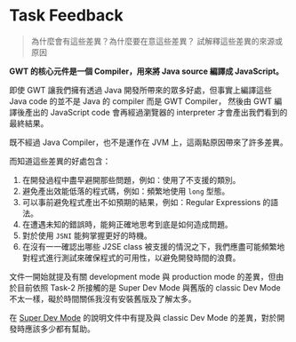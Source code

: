 Task Feedback
=============

> 為什麼會有這些差異？為什麼要在意這些差異？
> 試解釋這些差異的來源或原因


**GWT 的核心元件是一個 Compiler，用來將 Java source 編譯成 JavaScript。**

即使 GWT 讓我們擁有透過 Java 開發所帶來的眾多好處，但事實上編譯這些 Java code 的並不是 Java 的 compiler 而是 GWT Compiler，
然後由 GWT 編譯後產出的 JavaScript code 會再經過瀏覽器的 interpreter 才會產出我們看到的最終結果。

既不經過 Java Compiler，也不是運作在 JVM 上，這兩點原因帶來了許多差異。

而知道這些差異的好處包含：

1. 在開發過程中盡早避開那些問題，例如：使用了不支援的類別。
1. 避免產出效能低落的程式碼，例如：頻繁地使用 `long` 型態。
1. 可以事前避免程式產出不如預期的結果，例如：Regular Expressions 的語法。
1. 在遭遇未知的錯誤時，能夠正確地思考到底是如何造成問題。
1. 對於使用 `JSNI` 能夠掌握更好的時機。
1. 在沒有一一確認出哪些 J2SE class 被支援的情況之下，我們應盡可能頻繁地對程式進行測試來確保程式的可用性，以避免開發時間的浪費。


文件一開始就提及有關 development mode 與 production mode 的差異，但由於目前依照 Task-2 所接觸的是 Super Dev Mode 與舊版的 classic Dev Mode 不太一樣，礙於時間關係我沒有安裝舊版及了解太多。

在 [Super Dev Mode][superDev] 的說明文件中有提及與 classic Dev Mode 的差異，對於開發時應該多少都有幫助。


[superDev]: http://www.gwtproject.org/articles/superdevmode.html
